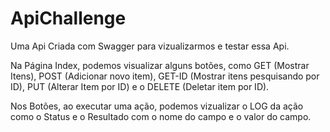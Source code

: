 # ApiChallenge

Uma  Api Criada com Swagger para vizualizarmos e testar essa Api.

Na Página  Index, podemos visualizar alguns botões, como GET (Mostrar Itens), POST (Adicionar novo item), GET-ID (Mostrar itens pesquisando por ID),  PUT (Alterar Item por ID) e o DELETE (Deletar item por ID).

Nos Botões, ao executar  uma  ação, podemos vizualizar o LOG da ação como o Status e o Resultado  com o nome  do campo e o valor do campo.

